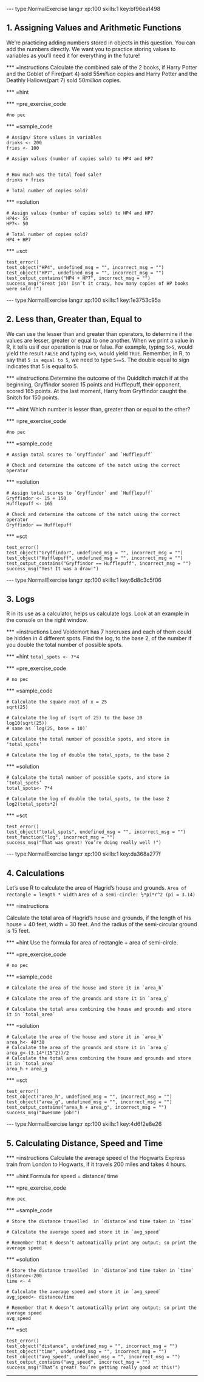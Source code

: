 --- type:NormalExercise lang:r xp:100 skills:1 key:bf96ea1498
## 1. Assigning Values and Arithmetic Functions

We’re practicing adding numbers stored in objects in this question. You can add the numbers directly. We want you to practice storing values to variables as you’ll need it for everything in the future! 

*** =instructions
Calculate the combined sale of the 2 books, if Harry Potter and the Goblet of Fire(part 4) sold $55 million$ copies and Harry Potter and the Deathly Hallows(part 7) sold $50 million$ copies. 

*** =hint

*** =pre_exercise_code
```{r}
#no pec
```

*** =sample_code
```{r}
# Assign/ Store values in variables
drinks <- 200 
fries <- 100 

# Assign values (number of copies sold) to HP4 and HP7 


# How much was the total food sale?
drinks + fries 

# Total number of copies sold? 
```

*** =solution
```{r}
# Assign values (number of copies sold) to HP4 and HP7 
HP4<- 55
HP7<- 50

# Total number of copies sold? 
HP4 + HP7
```

*** =sct
```{r}
test_error()
test_object("HP4", undefined_msg = "", incorrect_msg = "") 
test_object("HP7", undefined_msg = "", incorrect_msg = "") 
test_output_contains("HP4 + HP7", incorrect_msg = "") 
success_msg("Great job! Isn’t it crazy, how many copies of HP books were sold !")
```


--- type:NormalExercise lang:r xp:100 skills:1 key:1e3753c95a
## 2. Less than, Greater than, Equal to 

We can use the lesser than and greater than operators, to determine if the values are lesser, greater or equal to one another. When we print a value in R, it tells us if our operation is true or false. For example, typing `5>5`, would yield the result `FALSE` and typing `6>5`, would yield `TRUE`. 
Remember, in R, to say that `5 is equal to 5`, we need to type `5==5`. The double equal to sign indicates that 5 is equal to 5. 

*** =instructions
Determine the outcome of the Quidditch match if at the beginning, Gryffindor scored 15 points and Hufflepuff, their opponent, scored 165 points. At the last moment, Harry from Gryffindor caught the Snitch for 150 points.

*** =hint
Which number is lesser than, greater than or equal to the other? 


*** =pre_exercise_code
```{r}
#no pec
```

*** =sample_code
```{r}
# Assign total scores to `Gryffindor` and `Hufflepuff`

# Check and determine the outcome of the match using the correct operator

```

*** =solution
```{r}
# Assign total scores to `Gryffindor` and `Hufflepuff`
Gryffindor <- 15 + 150
Hufflepuff <- 165

# Check and determine the outcome of the match using the correct operator
Gryffindor == Hufflepuff 
```

*** =sct
```{r}
test_error()
test_object("Gryffindor", undefined_msg = "", incorrect_msg = "")
test_object("Hufflepuff", undefined_msg = "", incorrect_msg = "")
test_output_contains("Gryffindor == Hufflepuff", incorrect_msg = "")
success_msg("Yes! It was a draw!") 
```


--- type:NormalExercise lang:r xp:100 skills:1 key:6d8c3c5f06
## 3. Logs
R in its use as a calculator, helps us calculate logs. Look at an example in the console on the right window. 

*** =instructions
Lord Voldemort has 7 horcruxes and each of them could be hidden in 4 different spots. 
Find the log, to the base 2, of the number if you double the total number of possible spots. 


*** =hint
`total_spots <- 7*4` 

*** =pre_exercise_code
```{r}
# no pec
```

*** =sample_code
```{r}
# Calculate the square root of x = 25 
sqrt(25)

# Calculate the log of (sqrt of 25) to the base 10
log10(sqrt(25))
# same as `log(25, base = 10)` 

# Calculate the total number of possible spots, and store in ‘total_spots’

# Calculate the log of double the total_spots, to the base 2
```

*** =solution
```{r}
# Calculate the total number of possible spots, and store in ‘total_spots’
total_spots<- 7*4

# Calculate the log of double the total_spots, to the base 2
log2(total_spots*2)
```

*** =sct
```{r}
test_error()
test_object("total_spots", undefined_msg = "", incorrect_msg = "")
test_function("log", incorrect_msg = "")
success_msg("That was great! You’re doing really well !")
```


--- type:NormalExercise lang:r xp:100 skills:1 key:da368a277f
## 4. Calculations
Let’s use R to calculate the area of Hagrid’s house and grounds. 
`Area of rectangle = length * width`
`Area of a semi-circle: ½*pi*r^2 (pi = 3.14)`

*** =instructions

Calculate the total area of Hagrid’s house and grounds, if the length of his house = 40 feet, width = 30 feet. 
And the radius of the semi-circular ground is 15 feet. 

*** =hint
 Use the formula for area of rectangle + area of semi-circle. 

*** =pre_exercise_code
```{r}
# no pec
```

*** =sample_code
```{r}
# Calculate the area of the house and store it in `area_h`

# Calculate the area of the grounds and store it in `area_g`

# Calculate the total area combining the house and grounds and store it in `total_area`
```

*** =solution
```{r}
# Calculate the area of the house and store it in `area_h`
area_h<- 40*30
# Calculate the area of the grounds and store it in `area_g`
area_g<-(3.14*(15^2))/2 
# Calculate the total area combining the house and grounds and store it in `total_area`
area_h + area_g
```

*** =sct
```{r}
test_error()
test_object("area_h", undefined_msg = "", incorrect_msg = "")
test_object("area_g", undefined_msg = "", incorrect_msg = "")
test_output_contains("area_h + area_g", incorrect_msg = "")
success_msg("Awesome job!") 
```


--- type:NormalExercise lang:r xp:100 skills:1 key:4d6f2e8e26
## 5. Calculating Distance, Speed and Time


*** =instructions
Calculate the average speed of the Hogwarts Express train from London to Hogwarts, if it  travels 200 miles and takes 4 hours.

*** =hint
Formula for speed = distance/ time 

*** =pre_exercise_code
```{r}
#no pec
```

*** =sample_code
```{r}
# Store the distance travelled  in `distance`and time taken in `time`

# Calculate the average speed and store it in `avg_speed`

# Remember that R doesn’t automatically print any output; so print the average speed
```

*** =solution
```{r}
# Store the distance travelled  in `distance`and time taken in `time`
distance<-200
time <- 4

# Calculate the average speed and store it in `avg_speed`
avg_speed<- distance/time

# Remember that R doesn’t automatically print any output; so print the average speed
avg_speed
```

*** =sct
```{r}
test_error()
test_object("distance", undefined_msg = "", incorrect_msg = "")
test_object("time", undefined_msg = "", incorrect_msg = "")
test_object("avg_speed", undefined_msg = "", incorrect_msg = "")
test_output_contains("avg_speed", incorrect_msg = "") 
success_msg("That’s great! You’re getting really good at this!")
```
----


